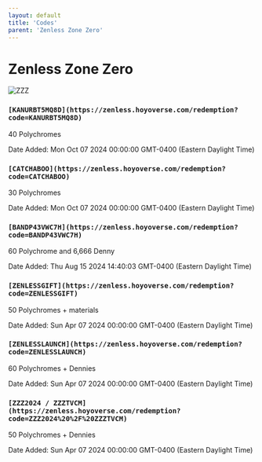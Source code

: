 ```yaml
---
layout: default
title: 'Codes'
parent: 'Zenless Zone Zero'
---
```


# Zenless Zone Zero

![ZZZ](https://cdn.discordapp.com/emojis/1264987656371310633.png)

### `[KANURBT5MQ8D](https://zenless.hoyoverse.com/redemption?code=KANURBT5MQ8D)`

40 Polychromes

Date Added: Mon Oct 07 2024 00:00:00 GMT-0400 (Eastern Daylight Time)

### `[CATCHABOO](https://zenless.hoyoverse.com/redemption?code=CATCHABOO)`

30 Polychromes

Date Added: Mon Oct 07 2024 00:00:00 GMT-0400 (Eastern Daylight Time)

### `[BANDP43VWC7H](https://zenless.hoyoverse.com/redemption?code=BANDP43VWC7H)`

60 Polychrome and 6,666 Denny

Date Added: Thu Aug 15 2024 14:40:03 GMT-0400 (Eastern Daylight Time)

### `[ZENLESSGIFT](https://zenless.hoyoverse.com/redemption?code=ZENLESSGIFT)`

50 Polychromes + materials

Date Added: Sun Apr 07 2024 00:00:00 GMT-0400 (Eastern Daylight Time)

### `[ZENLESSLAUNCH](https://zenless.hoyoverse.com/redemption?code=ZENLESSLAUNCH)`

60 Polychromes + Dennies

Date Added: Sun Apr 07 2024 00:00:00 GMT-0400 (Eastern Daylight Time)

### `[ZZZ2024 / ZZZTVCM](https://zenless.hoyoverse.com/redemption?code=ZZZ2024%20%2F%20ZZZTVCM)`

50 Polychromes + Dennies

Date Added: Sun Apr 07 2024 00:00:00 GMT-0400 (Eastern Daylight Time)
